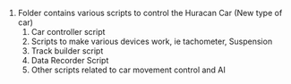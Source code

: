 <!--  files for co -->
1.  Folder contains various scripts to control the Huracan Car (New type of car)
	1.	Car controller script 
	2.	Scripts to make various devices work, ie tachometer, Suspension
	3.	Track builder script 
	4.	Data Recorder Script
	5.  Other scripts related to car movement control and AI 


